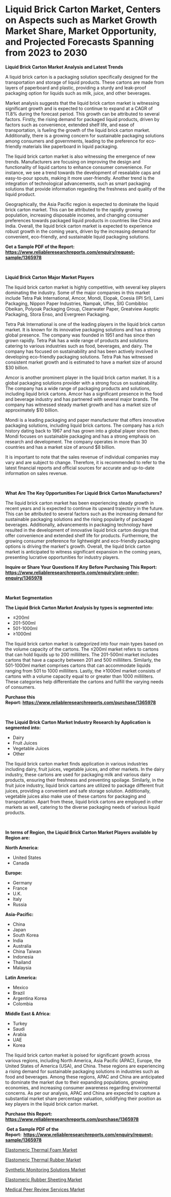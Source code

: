 <p><h1>Liquid Brick Carton Market, Centers on Aspects such as Market Growth Market Share, Market Opportunity, and Projected Forecasts Spanning from 2023 to 2030</h1></p><p><strong>Liquid Brick Carton Market Analysis and Latest Trends</strong></p>
<p><p>A liquid brick carton is a packaging solution specifically designed for the transportation and storage of liquid products. These cartons are made from layers of paperboard and plastic, providing a sturdy and leak-proof packaging option for liquids such as milk, juice, and other beverages. </p><p>Market analysis suggests that the liquid brick carton market is witnessing significant growth and is expected to continue to expand at a CAGR of 11.8% during the forecast period. This growth can be attributed to several factors. Firstly, the rising demand for packaged liquid products, driven by factors such as convenience, extended shelf life, and ease of transportation, is fueling the growth of the liquid brick carton market. Additionally, there is a growing concern for sustainable packaging solutions among consumers and governments, leading to the preference for eco-friendly materials like paperboard in liquid packaging. </p><p>The liquid brick carton market is also witnessing the emergence of new trends. Manufacturers are focusing on improving the design and functionality of liquid cartons to enhance consumer convenience. For instance, we see a trend towards the development of resealable caps and easy-to-pour spouts, making it more user-friendly. Another trend is the integration of technological advancements, such as smart packaging solutions that provide information regarding the freshness and quality of the liquid product.</p><p>Geographically, the Asia Pacific region is expected to dominate the liquid brick carton market. This can be attributed to the rapidly growing population, increasing disposable incomes, and changing consumer preferences towards packaged liquid products in countries like China and India. Overall, the liquid brick carton market is expected to experience robust growth in the coming years, driven by the increasing demand for convenient, eco-friendly, and sustainable liquid packaging solutions.</p></p>
<p><strong>Get a Sample PDF of the Report:&nbsp; <a href="https://www.reliableresearchreports.com/enquiry/request-sample/1365978">https://www.reliableresearchreports.com/enquiry/request-sample/1365978</a></strong></p>
<p>&nbsp;</p>
<p><strong>Liquid Brick Carton Major Market Players</strong></p>
<p><p>The liquid brick carton market is highly competitive, with several key players dominating the industry. Some of the major companies in this market include Tetra Pak International, Amcor, Mondi, Elopak, Coesia (IPI Srl), Lami Packaging, Nippon Paper Industries, Nampak, Uflex, SIG Combibloc Obeikan, Polyoak Packaging Group, Clearwater Paper, Greatview Aseptic Packaging, Stora Enso, and Evergreen Packaging.</p><p>Tetra Pak International is one of the leading players in the liquid brick carton market. It is known for its innovative packaging solutions and has a strong global presence. The company was founded in 1951 and has since then grown rapidly. Tetra Pak has a wide range of products and solutions catering to various industries such as food, beverages, and dairy. The company has focused on sustainability and has been actively involved in developing eco-friendly packaging solutions. Tetra Pak has witnessed consistent market growth and is estimated to have a market size of around $30 billion.</p><p>Amcor is another prominent player in the liquid brick carton market. It is a global packaging solutions provider with a strong focus on sustainability. The company has a wide range of packaging products and solutions, including liquid brick cartons. Amcor has a significant presence in the food and beverage industry and has partnered with several major brands. The company has witnessed steady market growth and has a market size of approximately $10 billion.</p><p>Mondi is a leading packaging and paper manufacturer that offers innovative packaging solutions, including liquid brick cartons. The company has a rich history dating back to 1967 and has grown into a global player since then. Mondi focuses on sustainable packaging and has a strong emphasis on research and development. The company operates in more than 30 countries and has a market size of around $8 billion.</p><p>It is important to note that the sales revenue of individual companies may vary and are subject to change. Therefore, it is recommended to refer to the latest financial reports and official sources for accurate and up-to-date information on sales revenue.</p></p>
<p>&nbsp;</p>
<p><strong>What Are The Key Opportunities For Liquid Brick Carton Manufacturers?</strong></p>
<p><p>The liquid brick carton market has been experiencing steady growth in recent years and is expected to continue its upward trajectory in the future. This can be attributed to several factors such as the increasing demand for sustainable packaging solutions and the rising popularity of packaged beverages. Additionally, advancements in packaging technology have resulted in the development of innovative liquid brick carton designs that offer convenience and extended shelf life for products. Furthermore, the growing consumer preference for lightweight and eco-friendly packaging options is driving the market's growth. Overall, the liquid brick carton market is anticipated to witness significant expansion in the coming years, presenting lucrative opportunities for industry players.</p></p>
<p><strong>Inquire or Share Your Questions If Any Before Purchasing This Report: <a href="https://www.reliableresearchreports.com/enquiry/pre-order-enquiry/1365978">https://www.reliableresearchreports.com/enquiry/pre-order-enquiry/1365978</a></strong></p>
<p>&nbsp;</p>
<p><strong>Market Segmentation</strong></p>
<p><strong>The Liquid Brick Carton Market Analysis by types is segmented into:</strong></p>
<p><ul><li>≤200ml</li><li>201-500ml</li><li>501-1000ml</li><li>≥1000ml</li></ul></p>
<p><p>The liquid brick carton market is categorized into four main types based on the volume capacity of the cartons. The ≤200ml market refers to cartons that can hold liquids up to 200 milliliters. The 201-500ml market includes cartons that have a capacity between 201 and 500 milliliters. Similarly, the 501-1000ml market comprises cartons that can accommodate liquids ranging from 501 to 1000 milliliters. Lastly, the ≥1000ml market consists of cartons with a volume capacity equal to or greater than 1000 milliliters. These categories help differentiate the cartons and fulfill the varying needs of consumers.</p></p>
<p><strong>Purchase this Report:&nbsp;<a href="https://www.reliableresearchreports.com/purchase/1365978">https://www.reliableresearchreports.com/purchase/1365978</a></strong></p>
<p>&nbsp;</p>
<p><strong>The Liquid Brick Carton Market Industry Research by Application is segmented into:</strong></p>
<p><ul><li>Dairy</li><li>Fruit Juices</li><li>Vegetable Juices</li><li>Other</li></ul></p>
<p><p>The liquid brick carton market finds application in various industries including dairy, fruit juices, vegetable juices, and other markets. In the dairy industry, these cartons are used for packaging milk and various dairy products, ensuring their freshness and preventing spoilage. Similarly, in the fruit juice industry, liquid brick cartons are utilized to package different fruit juices, providing a convenient and safe storage solution. Additionally, vegetable juices also make use of these cartons for packaging and transportation. Apart from these, liquid brick cartons are employed in other markets as well, catering to the diverse packaging needs of various liquid products.</p></p>
<p>&nbsp;</p>
<p><strong>In terms of Region, the Liquid Brick Carton Market Players available by Region are:</strong></p>
<p>
    <p> <strong> North America: </strong>
        <ul>
            <li>United States</li>
            <li>Canada</li>
        </ul>
        </p> 
    <p> <strong> Europe: </strong>
        <ul>
            <li>Germany</li>
            <li>France</li>
            <li>U.K.</li>
            <li>Italy</li>
            <li>Russia</li>
        </ul>
        </p> 
    <p> <strong> Asia-Pacific: </strong>
        <ul>
            <li>China</li>
            <li>Japan</li>
            <li>South Korea</li>
            <li>India</li>
            <li>Australia</li>
            <li>China Taiwan</li>
            <li>Indonesia</li>
            <li>Thailand</li>
            <li>Malaysia</li>
        </ul>
        </p> 
    <p> <strong> Latin America: </strong>
        <ul>
            <li>Mexico</li>
            <li>Brazil</li>
            <li>Argentina Korea</li>
            <li>Colombia</li>
        </ul>
        </p> 
    <p> <strong> Middle East & Africa: </strong>
        <ul>
            <li>Turkey</li>
            <li>Saudi</li>
            <li>Arabia</li>
            <li>UAE</li>
            <li>Korea</li>
        </ul>
    </p>
    </p>
<p><p>The liquid brick carton market is poised for significant growth across various regions, including North America, Asia Pacific (APAC), Europe, the United States of America (USA), and China. These regions are experiencing a rising demand for sustainable packaging solutions in industries such as food and beverages. Among these regions, APAC and China are anticipated to dominate the market due to their expanding populations, growing economies, and increasing consumer awareness regarding environmental concerns. As per our analysis, APAC and China are expected to capture a substantial market share percentage valuation, solidifying their position as key players in the liquid brick carton market.</p></p>
<p><strong>Purchase this Report: <a href="https://www.reliableresearchreports.com/purchase/1365978">https://www.reliableresearchreports.com/purchase/1365978</a></strong></p>
<p>&nbsp;<strong>Get a Sample PDF of the Report:&nbsp;&nbsp;<a href="https://www.reliableresearchreports.com/enquiry/request-sample/1365978">https://www.reliableresearchreports.com/enquiry/request-sample/1365978</a></strong></p>
<p><strong></strong></p>
<p><p><a href="https://www.linkedin.com/pulse/decoding-elastomeric-thermal-foam-market-deep-dive-latest-di5ne/">Elastomeric Thermal Foam Market</a></p><p><a href="https://www.linkedin.com/pulse/elastomeric-thermal-rubber-market-challenges-opportunities-qy4re/">Elastomeric Thermal Rubber Market</a></p><p><a href="https://medium.com/@amrutreliable23/synthetic-monitoring-solutions-market-size-cagr-trends-2024-2030-3c6d1deb8848">Synthetic Monitoring Solutions Market</a></p><p><a href="https://www.linkedin.com/pulse/elastomeric-rubber-sheeting-market-insights-players-forecast-wiyve/">Elastomeric Rubber Sheeting Market</a></p><p><a href="https://medium.com/@sanjubabarp23/medical-peer-review-services-market-size-cagr-trends-2024-2030-34986f4f29c1">Medical Peer Review Services Market</a></p></p>
